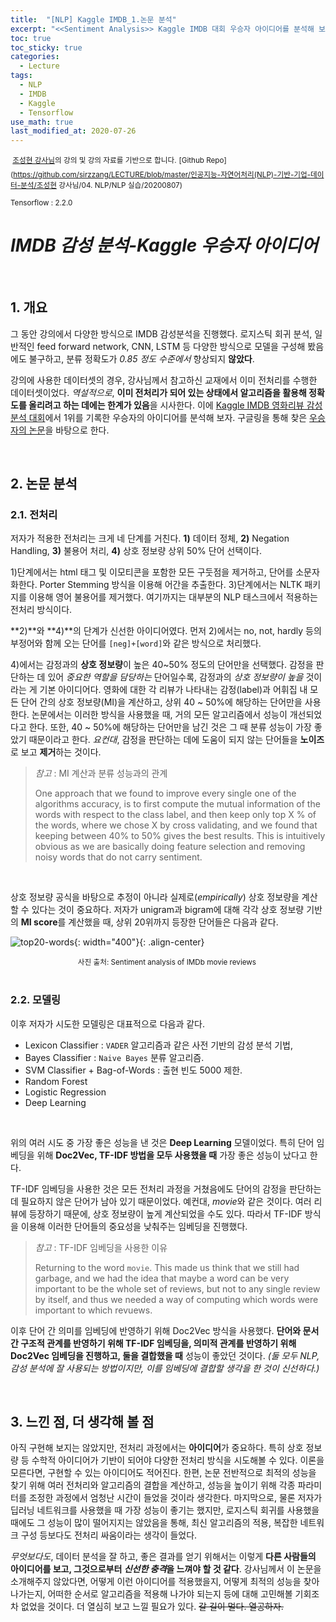 ```yaml
---
title:  "[NLP] Kaggle IMDB_1.논문 분석"
excerpt: "<<Sentiment Analysis>> Kaggle IMDB 대회 우승자 아이디어를 분석해 보자."
toc: true
toc_sticky: true
categories:
  - Lecture
tags:
  - NLP
  - IMDB
  - Kaggle
  - Tensorflow
use_math: true
last_modified_at: 2020-07-26
---
```




<sup> [조성현 강사님](https://blog.naver.com/chunjein)의 강의 및 강의 자료를 기반으로 합니다.</sup> <sup>[Github Repo](https://github.com/sirzzang/LECTURE/blob/master/인공지능-자연어처리(NLP)-기반-기업-데이터-분석/조성현 강사님/04. NLP/NLP 실습/20200807)</sup>

<sup>Tensorflow : 2.2.0</sup>

# *IMDB 감성 분석-Kaggle 우승자 아이디어*

<br>

## 1. 개요

 그 동안 강의에서 다양한 방식으로 IMDB 감성분석을 진행했다. 로지스틱 회귀 분석, 일반적인 feed forward network, CNN, LSTM 등 다양한 방식으로 모델을 구성해 봤음에도 불구하고, 분류 정확도가 *0.85 정도 수준에서* 향상되지 **않았다**.

 강의에 사용한 데이터셋의 경우, 강사님께서 참고하신 교재에서 이미 전처리를 수행한 데이터셋이었다. *역설적으로*, **이미 전처리가 되어 있는 상태에서 알고리즘을 활용해 정확도를 올리려고 하는 데에는 한계가 있음**을 시사한다. 이에 [Kaggle IMDB 영화리뷰 감성분석 대회](https://www.kaggle.com/c/word2vec-nlp-tutorial)에서 1위를 기록한 우승자의 아이디어를 분석해 보자. 구글링을 통해 찾은 [우승자의 논문](https://pdfs.semanticscholar.org/c521/80a8fe1acc99b4bf3cf3e11d3c8a38e2c7ff.pdf)을 바탕으로 한다. 

<br>

## 2. 논문 분석

### 2.1. 전처리



 저자가 적용한 전처리는 크게 네 단계를 거친다. **1)** 데이터 정체, **2)** Negation Handling, **3)** 불용어 처리, **4)** 상호 정보량 상위 50% 단어 선택이다.

 1)단계에서는 html 태그 및 이모티콘을 포함한 모든 구둣점을 제거하고, 단어를 소문자화한다. Porter Stemming 방식을 이용해 어간을 추출한다. 3)단계에서는  NLTK 패키지를 이용해 영어 불용어를 제거했다. 여기까지는 대부분의 NLP 태스크에서 적용하는 전처리 방식이다.

 **2)**와 **4)**의 단계가 신선한 아이디어였다. 먼저 2)에서는 no, not, hardly 등의 부정어와 함께 오는 단어를 `[neg]+[word]`와 같은 방식으로 처리했다. 

 4)에서는 감정과의 **상호 정보량**이 높은 40~50% 정도의 단어만을 선택했다. 감정을 판단하는 데 있어 *중요한 역할을 담당하는* 단어일수록, 감정과의 *상호 정보량이 높을* 것이라는 게 기본 아이디어다. 영화에 대한 각 리뷰가 나타내는 감정(label)과 어휘집 내 모든 단어 간의 상호 정보량(MI)을 계산하고, 상위 40 ~ 50%에 해당하는 단어만을 사용한다. 논문에서는 이러한 방식을 사용했을 때, 거의 모든 알고리즘에서 성능이 개선되었다고 한다. 또한, 40 ~ 50%에 해당하는 단어만을 남긴 것은 그 때 분류 성능이 가장 좋았기 때문이라고 한다. *요컨대*, 감정을 판단하는 데에 도움이 되지 않는 단어들을 **노이즈**로 보고 **제거**하는 것이다. 



> *참고* : MI 계산과 분류 성능과의 관계
>
>  One approach that we found to improve every single one of the algorithms accuracy, is to first compute the mutual information of the words with respect to the class label, and then keep only top X % of the words, where we chose X by cross validating, and we found that keeping between 40% to 50% gives the best results. This is intuitively obvious as we are basically doing feature selection and removing noisy words that do not carry sentiment.

<br>

 상호 정보량 공식을 바탕으로 추정이 아니라 실제로(*empirically*) 상호 정보량을 계산할 수 있다는 것이 중요하다. 저자가 unigram과 bigram에 대해 각각 상호 정보량 기반의 **MI score**를 계산했을 때, 상위 20위까지 등장한 단어들은 다음과 같다.



![top20-words]({{site.url}}/assets/images/palez-top20.png){: width="400"}{: .align-center}

<center><sup>사진 출처: Sentiment analysis of IMDb movie reviews </sup></center>

<br>

### 2.2. 모델링



 이후 저자가 시도한 모델링은 대표적으로 다음과 같다. 

* Lexicon Classifier : `VADER` 알고리즘과 같은 사전 기반의 감성 분석 기법,
* Bayes Classifier : `Naive Bayes` 분류 알고리즘.
* SVM Classifier + Bag-of-Words : 출현 빈도 5000 제한.
* Random Forest
* Logistic Regression
* Deep Learning

<br>

 위의 여러 시도 중 가장 좋은 성능을 낸 것은 **Deep Learning** 모델이었다. 특히 단어 임베딩을 위해 **Doc2Vec, TF-IDF 방법을 모두 사용했을 때** 가장 좋은 성능이 났다고 한다.

 TF-IDF 임베딩을 사용한 것은 모든 전처리 과정을 거쳤음에도 단어의 감정을 판단하는 데 필요하지 않은 단어가 남아 있기 때문이었다. 예컨대, *movie*와 같은 것이다. 여러 리뷰에 등장하기 때문에, 상호 정보량이 높게 계산되었을 수도 있다. 따라서 TF-IDF 방식을 이용해 이러한 단어들의 중요성을 낮춰주는 임베딩을 진행했다. 



> *참고* : TF-IDF 임베딩을 사용한 이유
>
>  Returning to the word `movie`. This made us think that we still had garbage, and we had the idea that maybe a word can be very important to be the whole set of reviews, but not to any single review by itself, and thus we needed a way of computing which words were important to which revuews.



 이후 단어 간 의미를 임베딩에 반영하기 위해 Doc2Vec 방식을 사용했다. **단어와 문서 간 구조적 관계를 반영하기 위해 TF-IDF 임베딩을, 의미적 관계를 반영하기 위해 Doc2Vec 임베딩을 진행하고, 둘을 결합했을 때** 성능이 좋았던 것이다. *(둘 모두 NLP, 감성 분석에 잘 사용되는 방법이지만, 이를 임베딩에 결합할 생각을 한 것이 신선하다.)*

<br>

## 3. 느낀 점, 더 생각해 볼 점

 

 아직 구현해 보지는 않았지만, 전처리 과정에서는 **아이디어**가 중요하다. 특히 상호 정보량 등 수학적 아이디어가 기반이 되어야 다양한 전처리 방식을 시도해볼 수 있다. 이론을 모른다면, 구현할 수 있는 아이디어도 적어진다. 한편, 논문 전반적으로 최적의 성능을 찾기 위해 여러 전처리와 알고리즘의 결합을 계산하고, 성능을 높이기 위해 각종 파라미터를 조정한 과정에서 엄청난 시간이 들었을 것이라 생각한다. 마지막으로, 물론 저자가 딥러닝 네트워크를 사용했을 때 가장 성능이 좋기는 했지만, 로지스틱 회귀를 사용했을 때에도 그 성능이 많이 떨어지지는 않았음을 통해, 최신 알고리즘의 적용, 복잡한 네트워크 구성 등보다도 전처리 싸움이라는 생각이 들었다.

 *무엇보다도*, 데이터 분석을 잘 하고, 좋은 결과를 얻기 위해서는 이렇게 **다른 사람들의 아이디어를 보고, 그것으로부터 *신선한 충격*을 느껴야 할 것 같다**. 강사님께서 이 논문을 소개해주지 않았다면, 어떻게 이런 아이디어를 적용했을지, 어떻게 최적의 성능을 찾아 나가는지, 어떠한 순서로 알고리즘을 적용해 나가야 되는지 등에 대해 고민해볼 기회조차 없었을 것이다. 더 열심히 보고 느낄 필요가 있다. ~~갈 길이 멀다. 열공하자.~~



